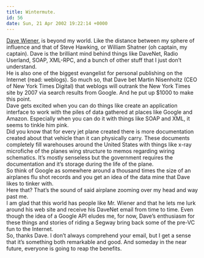 ```yaml
---
title: Wintermute.
id: 56
date: Sun, 21 Apr 2002 19:22:14 +0000
---
```


[Dave Wiener](http://davenet.userland.com/2002/04/21/theMindOfGoogle), is beyond my world. Like the distance between my sphere of influence and that of Steve Hawking, or William Shatner (oh captain, my captain). Dave is the brilliant mind behind things like DaveNet, Radio Userland, <span class="caps">SOAP</span>, <span class="caps">XML-RPC</span>, and a bunch of other stuff that I just don’t understand.  
 He is also one of the biggest evangelist for personal publishing on the Internet (read: weblogs). So much so, that Dave bet Martin Nisenholtz (<span class="caps">CEO</span> of New York Times Digital) that weblogs will outrank the New York Times site by 2007 via search results from Google. And he put up $1000 to make this point.  
 Dave gets excited when you can do things like create an application interface to work with the piles of data gathered at places like Google and Amazon. Especially when you can do it with things like <span class="caps">SOAP</span> and <span class="caps">XML</span>, it seems to tinkle him pink.  
 Did you know that for every jet plane created there is more documentation created about that vehicle than it can physically carry. These documents completely fill warehouses around the United States with things like x-ray microfiche of the planes wing structure to memos regarding wiring schematics. It’s mostly senseless but the government requires the documentation and it’s storage during the life of the plane.  
 So think of Google as somewhere around a thousand times the size of an airplanes flu shot records and you get an idea of the data mine that Dave likes to tinker with.  
 Here that? That’s the sound of said airplane zooming over my head and way past me.  
 I am glad that this world has people like Mr. Wiener and that he lets me lurk around his web site and receive his DaveNet email from time to time. Even though the idea of a Google <span class="caps">API</span> eludes me, for now, Dave’s enthusiasm for these things and stories of riding a Segway bring back some of the pre-<span class="caps">VC</span> fun to the Internet.  
 So, thanks Dave. I don’t always comprehend your email, but I get a sense that it’s something both remarkable and good. And someday in the near future, everyone is going to reap the benefits.


